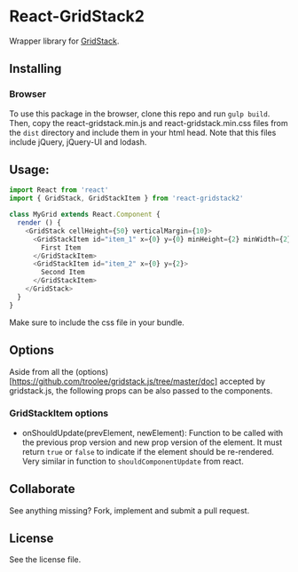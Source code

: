 # React-GridStack2

Wrapper library for [GridStack](http://troolee.github.io/gridstack.js/).

## Installing

### Browser

To use this package in the browser, clone this repo and run `gulp build`. Then,
copy the react-gridstack.min.js and react-gridstack.min.css files from the
`dist` directory and include them in your html head. Note that this files
include jQuery, jQuery-UI and lodash.

## Usage:
```js
import React from 'react'
import { GridStack, GridStackItem } from 'react-gridstack2'

class MyGrid extends React.Component {
  render () {
    <GridStack cellHeight={50} verticalMargin={10}>
      <GridStackItem id="item_1" x={0} y={0} minHeight={2} minWidth={2}>
        First Item
      </GridStackItem>
      <GridStackItem id="item_2" x={0} y={2}>
        Second Item
      </GridStackItem>
    </GridStack>
  }
}
```

Make sure to include the css file in your bundle.

## Options

Aside from all the (options)[https://github.com/troolee/gridstack.js/tree/master/doc] accepted by
gridstack.js, the following props can be also passed to the components.

### GridStackItem options

 * onShouldUpdate(prevElement, newElement): Function to be called with the
 previous prop version and new prop version of the element. It must return
 `true` or `false` to indicate if the element should be re-rendered. Very
 similar in function to `shouldComponentUpdate` from react.

## Collaborate

See anything missing? Fork, implement and submit a pull request.

## License

See the license file.
